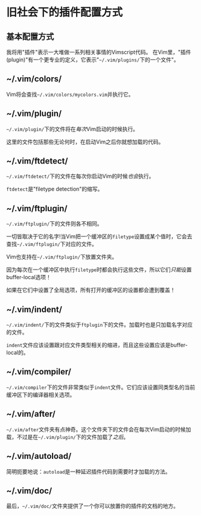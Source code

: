 
旧社会下的插件配置方式
==============================

基本配置方式
------------

我将用"插件"表示一大堆做一系列相关事情的Vimscript代码。
在Vim里，"插件(plugin)"有一个更专业的定义，它表示"`~/.vim/plugins/`下的一个文件"。

~/.vim/colors/
--------------

Vim将会查找`~/.vim/colors/mycolors.vim`并执行它。

~/.vim/plugin/
--------------

`~/.vim/plugin/`下的文件将在*每次*Vim启动的时候执行。

这里的文件包括那些无论何时，在启动Vim之后你就想加载的代码。

~/.vim/ftdetect/
----------------

`~/.vim/ftdetect/`下的文件在每次你启动Vim的时候*也会*执行。

`ftdetect`是"filetype detection"的缩写。

~/.vim/ftplugin/
----------------

`~/.vim/ftplugin/`下的文件则各不相同。

一切皆取决于它的名字!当Vim把一个缓冲区的`filetype`设置成某个值时，它会去查找`~/.vim/ftplugin/`下对应的文件。

Vim也支持在`~/.vim/ftplugin/`下放置文件夹。

因为每次在一个缓冲区中执行`filetype`时都会执行这些文件，所以它们*只能*设置buffer-local选项！

如果在它们中设置了全局选项，所有打开的缓冲区的设置都会遭到覆盖！

~/.vim/indent/
--------------

`~/.vim/indent/`下的文件类似于`ftplugin`下的文件。加载时也是只加载名字对应的文件。

`indent`文件应该设置跟对应文件类型相关的缩进，而且这些设置应该是buffer-local的。

~/.vim/compiler/
----------------

`~/.vim/compiler`下的文件非常类似于`indent`文件。它们应该设置同类型名的当前缓冲区下的编译器相关选项。

~/.vim/after/
-------------

`~/.vim/after`文件夹有点神奇。这个文件夹下的文件会在每次Vim启动的时候加载，不过是在`~/.vim/plugin/`下的文件加载了*之后*。

~/.vim/autoload/
----------------

简明扼要地说：`autoload`是一种延迟插件代码到需要时才加载的方法。

~/.vim/doc/
-----------

最后，`~/.vim/doc/`文件夹提供了一个你可以放置你的插件的文档的地方。

